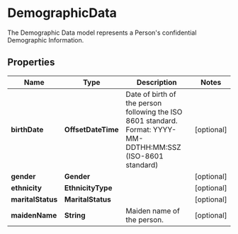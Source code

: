 

# DemographicData

The Demographic Data model represents a Person's confidential Demographic Information.             

## Properties

| Name | Type | Description | Notes |
|------------ | ------------- | ------------- | -------------|
|**birthDate** | **OffsetDateTime** | Date of birth of the person following the ISO 8601 standard. Format: YYYY-MM-DDTHH:MM:SSZ (ISO-8601 standard) |  [optional] |
|**gender** | **Gender** |  |  [optional] |
|**ethnicity** | **EthnicityType** |  |  [optional] |
|**maritalStatus** | **MaritalStatus** |  |  [optional] |
|**maidenName** | **String** | Maiden name of the person.              |  [optional] |



